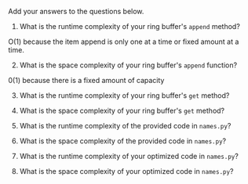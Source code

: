 Add your answers to the questions below.

1. What is the runtime complexity of your ring buffer's `append` method?

O(1) because the item append is only one at a time or fixed amount at a time.

2. What is the space complexity of your ring buffer's `append` function?

0(1) because there is a fixed amount of capacity

3. What is the runtime complexity of your ring buffer's `get` method?

4. What is the space complexity of your ring buffer's `get` method?


5. What is the runtime complexity of the provided code in `names.py`?

6. What is the space complexity of the provided code in `names.py`?

7. What is the runtime complexity of your optimized code in `names.py`?

8. What is the space complexity of your optimized code in `names.py`?
